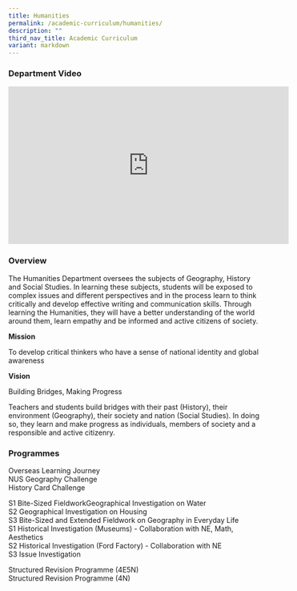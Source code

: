 ```yaml
---
title: Humanities
permalink: /academic-curriculum/humanities/
description: ""
third_nav_title: Academic Curriculum
variant: markdown
---
```

### Department Video 

<div class="bp-youtube">

<iframe width="560" height="315" src="https://www.youtube.com/embed/nZ0QXV9OW_4" title="YouTube video player" frameborder="0" allow="accelerometer; autoplay; clipboard-write; encrypted-media; gyroscope; picture-in-picture" allowfullscreen=""></iframe>

</div>

### Overview

The Humanities Department oversees the subjects of Geography, History and Social Studies. In learning these subjects, students will be exposed to complex issues and different perspectives and in the process learn to think critically and develop effective writing and communication skills. Through learning the Humanities, they will have a better understanding of the world around them, learn empathy and be informed and active citizens of society.

**Mission**

To develop critical thinkers who have a sense of national identity and global awareness

**Vision**

Building Bridges, Making Progress

Teachers and students build bridges with their past (History), their environment (Geography), their society and nation (Social Studies). In doing so, they learn and make progress as individuals, members of society and a responsible and active citizenry. 
 

### Programmes

Overseas Learning Journey <br>
NUS Geography Challenge <br>
History Card Challenge

S1 Bite-Sized FieldworkGeographical Investigation on Water <br>
S2 Geographical Investigation on Housing <br>
S3 Bite-Sized and Extended Fieldwork on Geography in Everyday Life <br>
S1 Historical Investigation (Museums) - Collaboration with NE, Math, Aesthetics <br>
S2 Historical Investigation (Ford Factory) - Collaboration with NE <br>
S3 Issue Investigation <br>
 
Structured Revision Programme (4E5N)  <br>
Structured Revision Programme (4N)